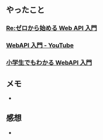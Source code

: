 ## やったこと

### [Re:ゼロから始める Web API 入門](https://www.youtube.com/watch?v=GbHWlUs9AoE&list=PLX8Rsrpnn3IVsi0NIDP3yRlFCS0uOZdqv&index=1)

### [WebAPI 入門 - YouTube](https://www.youtube.com/watch?v=9HXcaDQyWxA)

### [小学生でもわかる WebAPI 入門](https://www.youtube.com/watch?v=6_zIN-bByB4&t=1700s)

## メモ

-

## 感想

-
